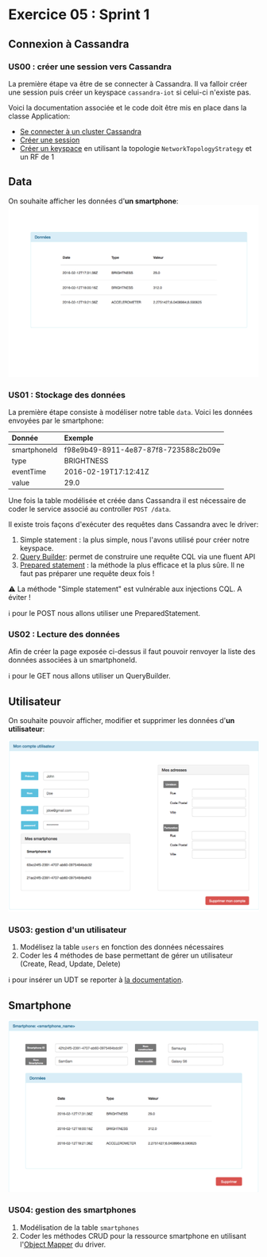 # Exercice 05 : Sprint 1

## Connexion à Cassandra

### US00 : créer une session vers Cassandra
La première étape va être de se connecter à Cassandra. Il va falloir créer une session puis créer un keyspace `cassandra-iot` si celui-ci n'existe pas.

Voici la documentation associée et le code doit être mis en place dans la classe Application:
* [Se connecter à un cluster Cassandra](http://docs.datastax.com/en/developer/java-driver/3.0/java-driver/quick_start/qsSimpleClientCreate_t.html)
* [Créer une session](http://docs.datastax.com/en/developer/java-driver/3.0/java-driver/quick_start/qsSimpleClientAddSession_t.html)
* [Créer un keyspace](http://docs.datastax.com/en/cql/3.3/cql/cql_using/useExampleCreatingKeyspace.html) en utilisant la topologie `NetworkTopologyStrategy` et un RF de 1

## Data

On souhaite afficher les données d'**un smartphone**:
![Smartphone Data](https://raw.githubusercontent.com/mNantern/formation-cassandra/master/exercices/data/media/smartphone_data1.png)

### US01 : Stockage des données

La première étape consiste à modéliser notre table `data`. Voici les données envoyées par le smartphone:

| Donnée     | Exemple     |
| :------------- | :------------- |
| smartphoneId       | f98e9b49-8911-4e87-87f8-723588c2b09e       |
| type       | BRIGHTNESS       |
| eventTime       | 2016-02-19T17:12:41Z       |
| value       | 29.0      |

Une fois la table modélisée et créée dans Cassandra il est nécessaire de coder le service associé au controller `POST /data`.

Il existe trois façons d'exécuter des requêtes dans Cassandra avec le driver:

1. Simple statement : la plus simple, nous l'avons utilisé pour créer notre keyspace.
2. [Query Builder](https://docs.datastax.com/en/developer/java-driver/3.0/java-driver/reference/queryBuilder_r.html): permet de construire une requête CQL via une fluent API
3. [Prepared statement](http://docs.datastax.com/en/developer/java-driver/3.0/java-driver/quick_start/qsSimpleClientBoundStatements_t.html) : la méthode la plus efficace et la plus sûre. Il ne faut pas préparer une requête deux fois !

:warning: La méthode "Simple statement" est vulnérable aux injections CQL. A éviter !

:information_source:  pour le POST nous allons utiliser une PreparedStatement.

### US02 : Lecture des données

Afin de créer la page exposée ci-dessus il faut pouvoir renvoyer la liste des données associées à un smartphoneId.

:information_source:  pour le GET nous allons utiliser un QueryBuilder.

## Utilisateur

On souhaite pouvoir afficher, modifier et supprimer les données d'**un utilisateur**:

![User Data](https://raw.githubusercontent.com/mNantern/formation-cassandra/master/exercices/data/media/user1.png)

### US03: gestion d'un utilisateur

1. Modélisez la table `users` en fonction des données nécessaires
2. Coder les 4 méthodes de base permettant de gérer un utilisateur (Create, Read, Update, Delete)

:information_source: pour insérer un UDT se reporter à [la documentation](https://docs.datastax.com/en/developer/java-driver/3.0/java-driver/reference/udtApi.html).

## Smartphone

![Smartphone Details](https://raw.githubusercontent.com/mNantern/formation-cassandra/master/exercices/data/media/smartphone_details.png)

### US04: gestion des smartphones

1. Modélisation de la table `smartphones`
2. Coder les méthodes CRUD pour la ressource smartphone en utilisant l'[Object Mapper](https://docs.datastax.com/en/latest-java-driver/java-driver/reference/crudOperations.html) du driver.
